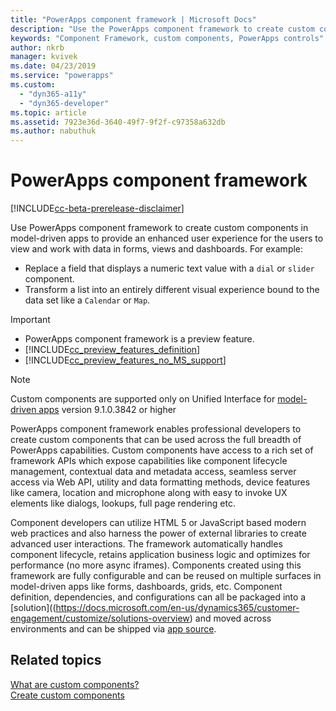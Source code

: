 ```yaml
---
title: "PowerApps component framework | Microsoft Docs"
description: "Use the PowerApps component framework to create custom components to provide enhanced experience for people to view and work with data in forms, views, and dashboards."
keywords: "Component Framework, custom components, PowerApps controls"
author: nkrb 
manager: kvivek
ms.date: 04/23/2019
ms.service: "powerapps"
ms.custom:
  - "dyn365-a11y"
  - "dyn365-developer"
ms.topic: article
ms.assetid: 7923e36d-3640-49f7-9f2f-c97358a632db
ms.author: nabuthuk
---
```


# PowerApps component framework

[!INCLUDE[cc-beta-prerelease-disclaimer](../../includes/cc-beta-prerelease-disclaimer.md)]

Use PowerApps component framework to create custom components in model-driven apps to provide an enhanced user experience for the users to view and work with data in forms, views and dashboards. For example:

- Replace a field that displays a numeric text value with a `dial` or `slider` component.
- Transform a list into an entirely different visual experience bound to the data set like a `Calendar` or `Map`.

> [!IMPORTANT]
> - PowerApps component framework is a preview feature.
> - [!INCLUDE[cc_preview_features_definition](../../includes/cc-preview-features-definition.md)] 
> - [!INCLUDE[cc_preview_features_no_MS_support](../../includes/cc-preview-features-no-ms-support.md)]

> [!NOTE]
> Custom components are supported only on Unified Interface for [model-driven apps](/powerapps/maker/model-driven-apps/model-driven-app-overview) version 9.1.0.3842 or higher

PowerApps component framework enables professional developers to create custom components that can be used across the full breadth of PowerApps capabilities. Custom components have access to a rich set of framework APIs which expose capabilities like component lifecycle management, contextual data and metadata access, seamless server access via Web API, utility and data formatting methods, device features like camera, location and microphone along with easy to invoke UX elements like dialogs, lookups, full page rendering etc.  

Component developers can utilize HTML 5 or JavaScript based modern web practices and also harness the power of external libraries to create advanced user interactions. The framework automatically handles component lifecycle, retains application business logic and optimizes for performance (no more async iframes). Components created using this framework are fully configurable and can be reused on multiple surfaces in model-driven apps like forms, dashboards, grids, etc. Component definition, dependencies, and configurations can all be packaged into a [solution]((https://docs.microsoft.com/en-us/dynamics365/customer-engagement/customize/solutions-overview) and moved across environments and can be shipped via [app source](https://appsource.microsoft.com/en-us/marketplace/apps?page=1&product=dynamics-365).  

## Related topics

[What are custom components?](custom-controls-overview.md)<br/>
[Create custom components](create-custom-controls-using-pcf.md)
